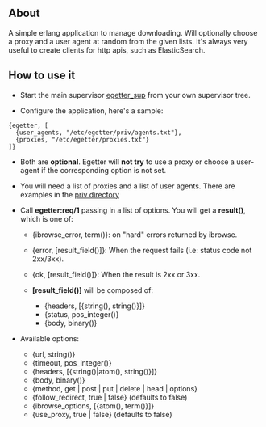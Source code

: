 ## About
A simple erlang application to manage downloading. Will optionally choose a proxy and a
user agent at random from the given lists. It's always very useful to create clients
for http apis, such as ElasticSearch.

## How to use it

 * Start the main supervisor [egetter_sup](https://github.com/marcelog/egetter/blob/master/src/egetter_sup.erl) from your own supervisor
tree.

 * Configure the application, here's a sample:
```
{egetter, [
  {user_agents, "/etc/egetter/priv/agents.txt"},
  {proxies, "/etc/egetter/proxies.txt"}
]}
```

 * Both are **optional**. Egetter will **not try** to use a proxy or choose a user-agent
 if the corresponding option is not set.

 * You will need a list of proxies and a list of user agents. There are examples
 in the [priv directory](https://github.com/marcelog/egetter/tree/master/priv)
 
 * Call **egetter:req/1** passing in a list of options. You will get a **result()**, which is one of:
   * {ibrowse_error, term()}: on "hard" errors returned by ibrowse.
   * {error, [result_field()]}: When the request fails (i.e: status code not 2xx/3xx).
   * {ok, [result_field()]}: When the result is 2xx or 3xx.

   * **[result_field()]** will be composed of:
     * {headers, [{string(), string()}]}
     * {status, pos_integer()}
     * {body, binary()}

 * Available options:
   * {url, string()}
   * {timeout, pos_integer()}
   * {headers, [{string()|atom(), string()}]}
   * {body, binary()}
   * {method, get | post | put | delete | head | options}
   * {follow_redirect, true | false} (defaults to false)
   * {ibrowse_options, [{atom(), term()}]}
   * {use_proxy, true | false} (defaults to false)

